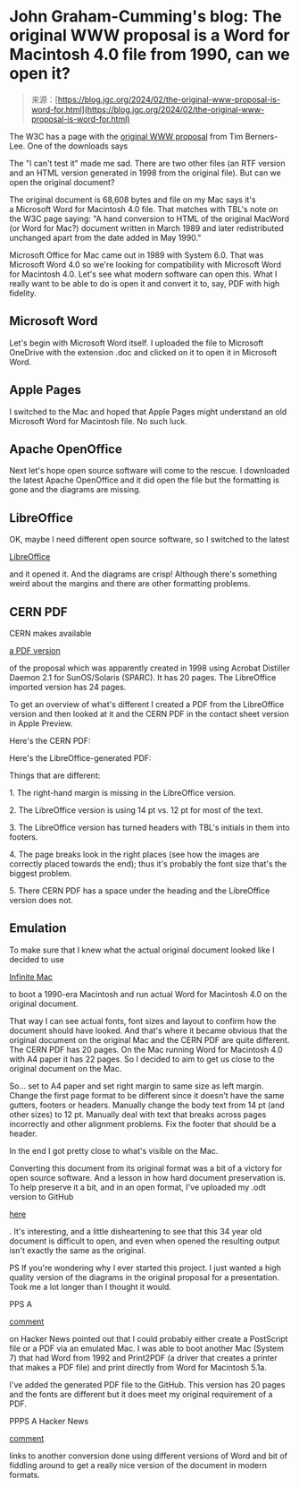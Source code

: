 <!--yml
category: 未分类
date: 2024-05-27 14:49:26
-->

# John Graham-Cumming's blog: The original WWW proposal is a Word for Macintosh 4.0 file from 1990, can we open it?

> 来源：[https://blog.jgc.org/2024/02/the-original-www-proposal-is-word-for.html](https://blog.jgc.org/2024/02/the-original-www-proposal-is-word-for.html)

The W3C has a page with the [original WWW proposal](https://www.w3.org/History/1989/proposal.html) from Tim Berners-Lee. One of the downloads says 

The "I can't test it" made me sad. There are two other files (an RTF version and an HTML version generated in 1998 from the original file). But can we open the original document?

The original document is 68,608 bytes and file on my Mac says it's a Microsoft Word for Macintosh 4.0 file. That matches with TBL's note on the W3C page saying: "A hand conversion to HTML of the original MacWord (or Word for Mac?) document written in March 1989 and later redistributed unchanged apart from the date added in May 1990." 

Microsoft Office for Mac came out in 1989 with System 6.0\. That was Microsoft Word 4.0 so we're looking for compatibility with Microsoft Word for Macintosh 4.0\. Let's see what modern software can open this. What I really want to be able to do is open it and convert it to, say, PDF with high fidelity.

## Microsoft Word

Let's begin with Microsoft Word itself. I uploaded the file to Microsoft OneDrive with the extension .doc and clicked on it to open it in Microsoft Word.

## Apple Pages

I switched to the Mac and hoped that Apple Pages might understand an old Microsoft Word for Macintosh file. No such luck.

## Apache OpenOffice

Next let's hope open source software will come to the rescue. I downloaded the latest Apache OpenOffice and it did open the file but the formatting is gone and the diagrams are missing.

## LibreOffice

OK, maybe I need different open source software, so I switched to the latest

[LibreOffice](https://www.libreoffice.org/)

and it opened it. And the diagrams are crisp! Although there's something weird about the margins and there are other formatting problems.

## CERN PDF

CERN makes available

[a PDF version](https://cds.cern.ch/record/369245/files/dd-89-001.pdf)

of the proposal which was apparently created in 1998 using Acrobat Distiller Daemon 2.1 for SunOS/Solaris (SPARC). It has 20 pages. The LibreOffice imported version has 24 pages. 

To get an overview of what's different I created a PDF from the LibreOffice version and then looked at it and the CERN PDF in the contact sheet version in Apple Preview.

Here's the CERN PDF:

Here's the LibreOffice-generated PDF:

Things that are different:

1\. The right-hand margin is missing in the LibreOffice version.

2\. The LibreOffice version is using 14 pt vs. 12 pt for most of the text.

3\. The LibreOffice version has turned headers with TBL's initials in them into footers.

4\. The page breaks look in the right places (see how the images are correctly placed towards the end); thus it's probably the font size that's the biggest problem.

5\. There CERN PDF has a space under the heading and the LibreOffice version does not.

## Emulation

To make sure that I knew what the actual original document looked like I decided to use

[Infinite Mac](https://infinitemac.org/1990/System%206.0.5)

to boot a 1990-era Macintosh and run actual Word for Macintosh 4.0 on the original document.

That way I can see actual fonts, font sizes and layout to confirm how the document should have looked. And that's where it became obvious that the original document on the original Mac and the CERN PDF are quite different. The CERN PDF has 20 pages. On the Mac running Word for Macintosh 4.0 with A4 paper it has 22 pages. So I decided to aim to get us close to the original document on the Mac.

So... set to A4 paper and set right margin to same size as left margin. Change the first page format to be different since it doesn't have the same gutters, footers or headers. Manually change the body text from 14 pt (and other sizes) to 12 pt. Manually deal with text that breaks across pages incorrectly and other alignment problems. Fix the footer that should be a header.

In the end I got pretty close to what's visible on the Mac. 

Converting this document from its original format was a bit of a victory for open source software. And a lesson in how hard document preservation is. To help preserve it a bit, and in an open format, I've uploaded my .odt version to GitHub

[here](https://github.com/jgrahamc/www-proposal)

. It's interesting, and a little disheartening to see that this 34 year old document is difficult to open, and even when opened the resulting output isn't exactly the same as the original.

PS If you're wondering why I ever started this project. I just wanted a high quality version of the diagrams in the original proposal for a presentation. Took me a lot longer than I thought it would.

PPS A

[comment](https://news.ycombinator.com/item?id=39358074)

on Hacker News pointed out that I could probably either create a PostScript file or a PDF via an emulated Mac. I was able to boot another Mac (System 7) that had Word from 1992 and Print2PDF (a driver that creates a printer that makes a PDF file) and print directly from Word for Macintosh 5.1a.

I've added the generated PDF file to the GitHub. This version has 20 pages and the fonts are different but it does meet my original requirement of a PDF.

PPPS A Hacker News

[comment](https://news.ycombinator.com/item?id=39363611)

links to another conversion done using different versions of Word and bit of fiddling around to get a really nice version of the document in modern formats.